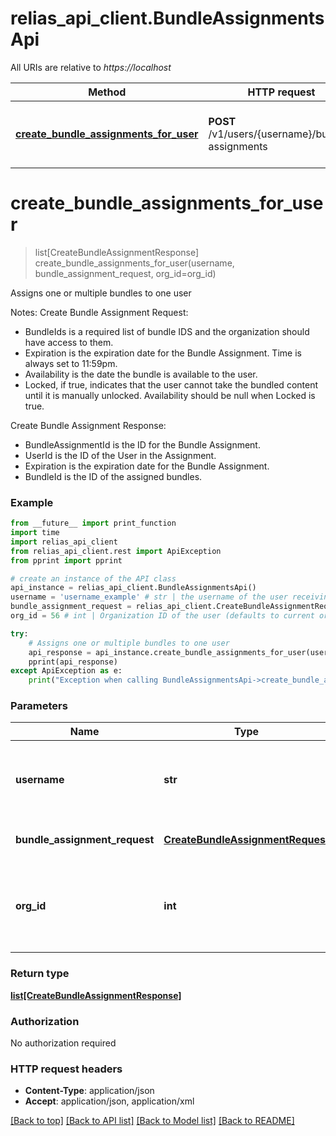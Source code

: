 # relias_api_client.BundleAssignmentsApi

All URIs are relative to *https://localhost*

Method | HTTP request | Description
------------- | ------------- | -------------
[**create_bundle_assignments_for_user**](BundleAssignmentsApi.md#create_bundle_assignments_for_user) | **POST** /v1/users/{username}/bundle-assignments | Assigns one or multiple bundles to one user


# **create_bundle_assignments_for_user**
> list[CreateBundleAssignmentResponse] create_bundle_assignments_for_user(username, bundle_assignment_request, org_id=org_id)

Assigns one or multiple bundles to one user

Notes:                Create Bundle Assignment Request:  <ul><li>BundleIds is a required list of bundle IDS and the organization should have access to them.</li><li>Expiration is the expiration date for the Bundle Assignment. Time is always set to 11:59pm.</li><li>Availability is the date the bundle is available to the user.</li><li>Locked, if true, indicates that the user cannot take the bundled content until it is manually unlocked. Availability should be null when Locked is true.</li></ul>                Create Bundle Assignment Response:  <ul><li>BundleAssignmentId is the ID for the Bundle Assignment.</li><li>UserId is the ID of the User in the Assignment.</li><li>Expiration is the expiration date for the Bundle Assignment.</li><li>BundleId is the ID of the assigned bundles.</li></ul>

### Example
```python
from __future__ import print_function
import time
import relias_api_client
from relias_api_client.rest import ApiException
from pprint import pprint

# create an instance of the API class
api_instance = relias_api_client.BundleAssignmentsApi()
username = 'username_example' # str | the username of the user receiving the Bundle Assignment
bundle_assignment_request = relias_api_client.CreateBundleAssignmentRequest() # CreateBundleAssignmentRequest | The assignment information
org_id = 56 # int | Organization ID of the user (defaults to current organization ID) (optional)

try:
    # Assigns one or multiple bundles to one user
    api_response = api_instance.create_bundle_assignments_for_user(username, bundle_assignment_request, org_id=org_id)
    pprint(api_response)
except ApiException as e:
    print("Exception when calling BundleAssignmentsApi->create_bundle_assignments_for_user: %s\n" % e)
```

### Parameters

Name | Type | Description  | Notes
------------- | ------------- | ------------- | -------------
 **username** | **str**| the username of the user receiving the Bundle Assignment | 
 **bundle_assignment_request** | [**CreateBundleAssignmentRequest**](CreateBundleAssignmentRequest.md)| The assignment information | 
 **org_id** | **int**| Organization ID of the user (defaults to current organization ID) | [optional] 

### Return type

[**list[CreateBundleAssignmentResponse]**](CreateBundleAssignmentResponse.md)

### Authorization

No authorization required

### HTTP request headers

 - **Content-Type**: application/json
 - **Accept**: application/json, application/xml

[[Back to top]](#) [[Back to API list]](../README.md#documentation-for-api-endpoints) [[Back to Model list]](../README.md#documentation-for-models) [[Back to README]](../README.md)

